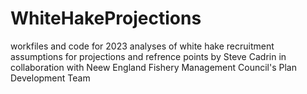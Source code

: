 # WhiteHakeProjections
workfiles and code for 2023 analyses of white hake recruitment assumptions for projections and refrence points by Steve Cadrin in collaboration with Neew England Fishery Management Council's Plan Development Team 
